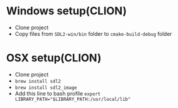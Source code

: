 # Windows setup(CLION)
- Clone project
- Copy files from `SDL2-win/bin` folder to `cmake-build-debug` folder

# OSX setup(CLION)
- Clone project
- `brew install sdl2`
- `brew install sdl2_image`
- Add this line to bash profile `export LIBRARY_PATH="$LIBRARY_PATH:/usr/local/lib"`
